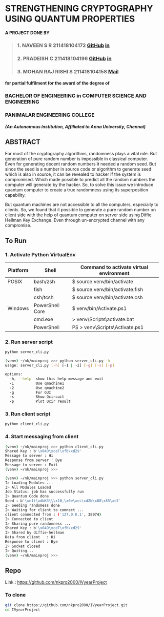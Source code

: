 # STRENGTHENING CRYPTOGRAPHY USING QUANTUM PROPERTIES

#### A PROJECT DONE BY  
> ### 1. NAVEEN S R        211418104172 [GitHub](https://github.com/nkpro2000sr) [in](http://www.linkedin.com/in/srnaveen2k)  
> ### 2. PRADEISH C        211418104196 [GitHub](https://github.com/pradeishc)  [in](https://www.linkedin.com/in/pradeishc/)
> ### 3. MOHAN RAJ RISHI S 211418104158 [Mail](mailto:mrrishi2000@gmail.com)

#### for partial fulfilment for the award of the degree of  
### BACHELOR OF ENGINEERING in COMPUTER SCIENCE AND ENGINEERING  
### PANIMALAR ENGINEERING COLLEGE
##### (An Autonomous Institution, Affiliated to Anna University, Chennai)  

## ABSTRACT
For most of the cryptography algorithms, randomness plays a vital role. But
generation of pure random number is impossible in classical computer. Even for
generating decent random numbers it needed a random seed. But since the seed is a
number in source code or algorithm to generate seed which is also in source, it can
be revealed to hacker if the system is compromised. Which made possible to predict
all the random numbers the computer will generate by the hacker. So, to solve this
issue we introduce quantum computer to create a true randomness using its
superposition capability.  

But quantum machines are not accessible to all the computers, especially to clients.
So, we found that it possible to generate a pure random number on client side with the
help of quantum computer on server side using Diffie Hellman Key Exchange. Even
through un-encrypted channel with any compromise.

## To Run

### 1. Activate Python VirtualEnv
|Platform |Shell            | Command to activate virtual environment |
|---------|-----------------|-----------------------------------------|
| POSIX   | bash/zsh        | $ source venv/bin/activate              |
|         | fish            | $ source venv/bin/activate.fish         |
|         | csh/tcsh        | $ source venv/bin/activate.csh          |
| Windows | PowerShell Core | $ venv/bin/Activate.ps1                 |
|         | cmd.exe         | > venv\Scripts\activate.bat             |
|         | PowerShell      | PS > venv\Scripts\Activate.ps1          |

### 2. Run server script
```bash
python server_cli.py
```

```bash
(venv) ~/nk/mainproj >>> python server_cli.py -h
usage: server_cli.py [-h] [-1 | -2] [-g] [-s] [-p]

options:
  -h, --help  show this help message and exit
  -1          Use qmachine1
  -2          Use qmachine2
  -g          For GUI
  -s          Show Qcircuit
  -p          Plot Qcir result
```

### 3. Run client script
```bash
python client_cli.py
```

### 4. Start messaging from client
```bash
(venv) ~/nk/mainproj >>> python client_cli.py                                   
Shared Key : b'\x04O\xceT\xfb\xd29'
Message to server : Hi
Response from server : Bye
Message to server : Exit
(venv) ~/nk/mainproj >>> 
```
```bash
(venv) ~/nk/mainproj >>> python server_cli.py                                   
I> Loading Modules ...
I> All Modules Loaded
Job Status: job has successfully run
I> Quantum Code done
Seed : b'\xe1(\xdbK3\\\x10,\x0e\xec\xd2N\x08\x85\xdf'
I> Seeding randomess done
I> Waiting for client to connect ...
client connected from : ('127.0.0.1', 38974)
I> Connected to client
I> Sharing pure randomness ...
Shared Key : b'\x04O\xceT\xfb\xd29'
I> Shared by diffie-hellman
Data from client   : Hi
Response to client : Bye
I> Socket closed
I> Quiting...
(venv) ~/nk/mainproj >>>  
```

## Repo
Link : https://github.com/nkpro2000/IVyearProject

### To clone

```bash
git clone https://github.com/nkpro2000/IVyearProject.git
cd IVyearProject
```
